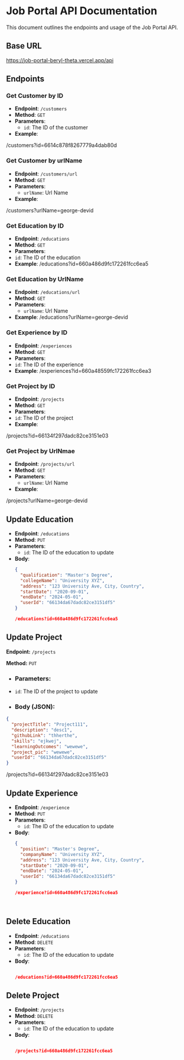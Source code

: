 # Job Portal API Documentation

This document outlines the endpoints and usage of the Job Portal API.

## Base URL

https://job-portal-beryl-theta.vercel.app/api



## Endpoints

### Get Customer by ID

- **Endpoint**: `/customers`
- **Method**: `GET`
- **Parameters**:
  - `id`: The ID of the customer
- **Example**:

/customers?id=6614c878f8267779a4dab80d


### Get Customer by urlName

- **Endpoint**: `/customers/url`
- **Method**: `GET`
- **Parameters**:
  - `urlName`: Url Name
- **Example**:

/customers?urlName=george-devid


### Get Education by ID

- **Endpoint**: `/educations`
- **Method**: `GET`
- **Parameters**:
- `id`: The ID of the education
- **Example**:
/educations?id=660a486d9fc172261fcc6ea5


### Get Education by UrlName

- **Endpoint**: `/educations/url`
- **Method**: `GET`
- **Parameters**:
  - `urlName`: Url Name
- **Example**:
/educations?urlName=george-devid


### Get Experience by ID

- **Endpoint**: `/experiences`
- **Method**: `GET`
- **Parameters**:
- `id`: The ID of the experience
- **Example**:
/experiences?id=660a48559fc172261fcc6ea3



### Get Project by ID

- **Endpoint**: `/projects`
- **Method**: `GET`
- **Parameters**:
- `id`: The ID of the project
- **Example**:

/projects?id=66134f297dadc82ce3151e03


### Get Project by UrlNmae

- **Endpoint**: `/projects/url`
- **Method**: `GET`
- **Parameters**:
  - `urlName`: Url Name
- **Example**:

/projects?urlName=george-devid


## Update Education

- **Endpoint**: `/educations`
- **Method**: `PUT`
- **Parameters**:
  - `id`: The ID of the education to update
- **Body**:
  ```json
  {
    "qualification": "Master's Degree",
    "collegeName": "University XYZ",
    "address": "123 University Ave, City, Country",
    "startDate": "2020-09-01",
    "endDate": "2024-05-01",
    "userId": "66134da67dadc82ce3151df5"
  }

  /educations?id=660a486d9fc172261fcc6ea5

## Update Project

**Endpoint:** `/projects`

**Method:** `PUT`

- ### Parameters:
- `id`: The ID of the project to update

- ### Body (JSON):
```json
{
  "projectTitle": "Project111",
  "description": "desc1",
  "githubLink": "thherthe",
  "skills": "ejkwej",
  "learningOutcomes": "wewewe",
  "project_pic": "wewewe",
  "userId": "66134da67dadc82ce3151df5"
}
```
  /projects?id=66134f297dadc82ce3151e03


## Update Experience

- **Endpoint**: `/experience`
- **Method**: `PUT`
- **Parameters**:
  - `id`: The ID of the education to update
- **Body**:
  ```json
  {
    "position": "Master's Degree",
    "companyName": "University XYZ",
    "address": "123 University Ave, City, Country",
    "startDate": "2020-09-01",
    "endDate": "2024-05-01",
    "userId": "66134da67dadc82ce3151df5"
  }

  /experience?id=660a486d9fc172261fcc6ea5




## Delete Education

- **Endpoint**: `/educations`
- **Method**: `DELETE`
- **Parameters**:
  - `id`: The ID of the education to update
- **Body**:
  ```json

  /educations?id=660a486d9fc172261fcc6ea5

## Delete Project

- **Endpoint**: `/projects`
- **Method**: `DELETE`
- **Parameters**:
  - `id`: The ID of the education to update
- **Body**:
  ```json

  /projects?id=660a486d9fc172261fcc6ea5

